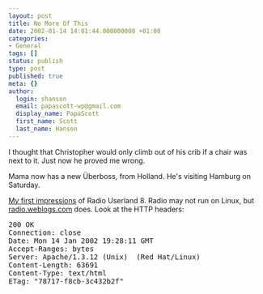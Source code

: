 ```yaml
---
layout: post
title: No More Of This
date: 2002-01-14 14:01:44.000000000 +01:00
categories:
- General
tags: []
status: publish
type: post
published: true
meta: {}
author:
  login: shanson
  email: papascott-wp@gmail.com
  display_name: PapaScott
  first_name: Scott
  last_name: Hanson
---
```

<p>I thought that Christopher would only climb out of his crib if a chair was next to it. Just now he proved me wrong.</p>
<p>Mama now has a new Überboss, from Holland. He's visiting Hamburg on Saturday. </p>
<p><a href="http://radio.weblogs.com/0100464/2002/01/14.html">My first impressions</a> of Radio Userland 8. Radio may not run on Linux, but <a href="http://radio.weblogs.com">radio.weblogs.com</a> does. Look at the HTTP headers:
<pre>200 OK
Connection: close
Date: Mon 14 Jan 2002 19:28:11 GMT
Accept-Ranges: bytes
Server: Apache/1.3.12 (Unix)  (Red Hat/Linux)
Content-Length: 63691
Content-Type: text/html
ETag: "78717-f8cb-3c432b2f"</pre>

